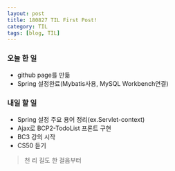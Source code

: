 ```yaml
---
layout: post
title: 180827 TIL First Post!
category: TIL
tags: [blog, TIL]
---
```


### 오늘 한 일
-  github page를 만듦
-  Spring 설정완료(Mybatis사용, MySQL Workbench연결) 

### 내일 할 일
-  Spring 설정 주요 용어 정리(ex.Servlet-context)
-  Ajax로 BCP2-TodoList 프론트 구현
-  BC3 강의 시작
-  CS50 듣기 

  > 천 리 길도 한 걸음부터 
